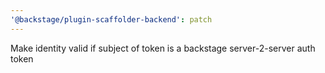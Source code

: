 ```yaml
---
'@backstage/plugin-scaffolder-backend': patch
---
```


Make identity valid if subject of token is a backstage server-2-server auth token
